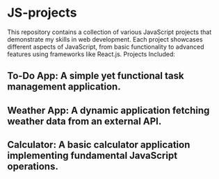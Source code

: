 # JS-projects
This repository contains a collection of various JavaScript projects that demonstrate my skills in web development. Each project showcases different aspects of JavaScript, from basic functionality to advanced features using frameworks like React.js.
Projects Included:

## To-Do App: A simple yet functional task management application.
## Weather App: A dynamic application fetching weather data from an external API.
## Calculator: A basic calculator application implementing fundamental JavaScript operations.
